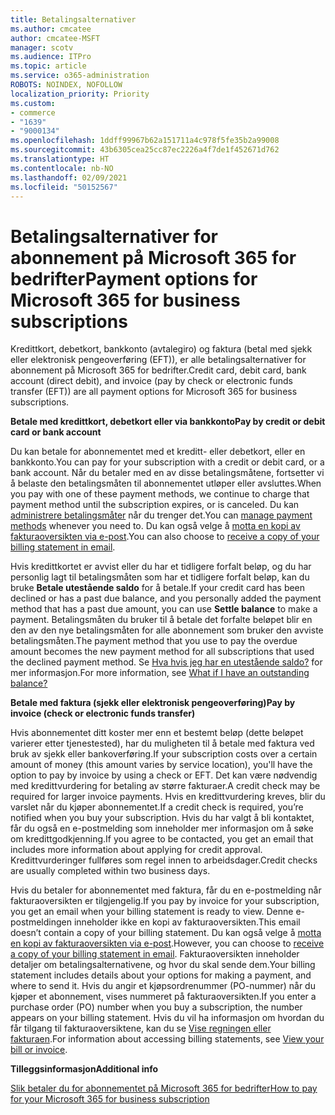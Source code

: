 ```yaml
---
title: Betalingsalternativer
ms.author: cmcatee
author: cmcatee-MSFT
manager: scotv
ms.audience: ITPro
ms.topic: article
ms.service: o365-administration
ROBOTS: NOINDEX, NOFOLLOW
localization_priority: Priority
ms.custom:
- commerce
- "1639"
- "9000134"
ms.openlocfilehash: 1ddff99967b62a151711a4c978f5fe35b2a99008
ms.sourcegitcommit: 43b6305cea25cc87ec2226a4f7de1f452671d762
ms.translationtype: HT
ms.contentlocale: nb-NO
ms.lasthandoff: 02/09/2021
ms.locfileid: "50152567"
---
```

# <a name="payment-options-for-microsoft-365-for-business-subscriptions"></a><span data-ttu-id="97c0e-102">Betalingsalternativer for abonnement på Microsoft 365 for bedrifter</span><span class="sxs-lookup"><span data-stu-id="97c0e-102">Payment options for Microsoft 365 for business subscriptions</span></span>
  
<span data-ttu-id="97c0e-103">Kredittkort, debetkort, bankkonto (avtalegiro) og faktura (betal med sjekk eller elektronisk pengeoverføring (EFT)), er alle betalingsalternativer for abonnement på Microsoft 365 for bedrifter.</span><span class="sxs-lookup"><span data-stu-id="97c0e-103">Credit card, debit card, bank account (direct debit), and invoice (pay by check or electronic funds transfer (EFT)) are all payment options for Microsoft 365 for business subscriptions.</span></span>
  
<span data-ttu-id="97c0e-104">**Betale med kredittkort, debetkort eller via bankkonto**</span><span class="sxs-lookup"><span data-stu-id="97c0e-104">**Pay by credit or debit card or bank account**</span></span>
  
<span data-ttu-id="97c0e-105">Du kan betale for abonnementet med et kreditt- eller debetkort, eller en bankkonto.</span><span class="sxs-lookup"><span data-stu-id="97c0e-105">You can pay for your subscription with a credit or debit card, or a bank account.</span></span> <span data-ttu-id="97c0e-106">Når du betaler med en av disse betalingsmåtene, fortsetter vi å belaste den betalingsmåten til abonnementet utløper eller avsluttes.</span><span class="sxs-lookup"><span data-stu-id="97c0e-106">When you pay with one of these payment methods, we continue to charge that payment method until the subscription expires, or is canceled.</span></span> <span data-ttu-id="97c0e-107">Du kan [administrere betalingsmåter](https://docs.microsoft.com/microsoft-365/commerce/billing-and-payments/manage-payment-methods) når du trenger det.</span><span class="sxs-lookup"><span data-stu-id="97c0e-107">You can [manage payment methods](https://docs.microsoft.com/microsoft-365/commerce/billing-and-payments/manage-payment-methods) whenever you need to.</span></span> <span data-ttu-id="97c0e-108">Du kan også velge å [motta en kopi av fakturaoversikten via e-post](https://docs.microsoft.com/microsoft-365/commerce/billing-and-payments/view-your-bill-or-invoice#receive-a-copy-of-your-billing-statement-in-email).</span><span class="sxs-lookup"><span data-stu-id="97c0e-108">You can also choose to [receive a copy of your billing statement in email](https://docs.microsoft.com/microsoft-365/commerce/billing-and-payments/view-your-bill-or-invoice#receive-a-copy-of-your-billing-statement-in-email).</span></span>

<span data-ttu-id="97c0e-109">Hvis kredittkortet er avvist eller du har et tidligere forfalt beløp, og du har personlig lagt til betalingsmåten som har et tidligere forfalt beløp, kan du bruke **Betale utestående saldo** for å betale.</span><span class="sxs-lookup"><span data-stu-id="97c0e-109">If your credit card has been declined or has a past due balance, and you personally added the payment method that has a past due amount, you can use **Settle balance** to make a payment.</span></span> <span data-ttu-id="97c0e-110">Betalingsmåten du bruker til å betale det forfalte beløpet blir en den av den nye betalingsmåten for alle abonnement som bruker den avviste betalingsmåten.</span><span class="sxs-lookup"><span data-stu-id="97c0e-110">The payment method that you use to pay the overdue amount becomes the new payment method for all subscriptions that used the declined payment method.</span></span> <span data-ttu-id="97c0e-111">Se [Hva hvis jeg har en utestående saldo?](https://docs.microsoft.com/microsoft-365/commerce/billing-and-payments/pay-for-your-subscription#what-if-i-have-an-outstanding-balance) for mer informasjon.</span><span class="sxs-lookup"><span data-stu-id="97c0e-111">For more information, see [What if I have an outstanding balance?](https://docs.microsoft.com/microsoft-365/commerce/billing-and-payments/pay-for-your-subscription#what-if-i-have-an-outstanding-balance)</span></span>

<span data-ttu-id="97c0e-112">**Betale med faktura (sjekk eller elektronisk pengeoverføring)**</span><span class="sxs-lookup"><span data-stu-id="97c0e-112">**Pay by invoice (check or electronic funds transfer)**</span></span>
  
<span data-ttu-id="97c0e-113">Hvis abonnementet ditt koster mer enn et bestemt beløp (dette beløpet varierer etter tjenestested), har du muligheten til å betale med faktura ved bruk av sjekk eller bankoverføring.</span><span class="sxs-lookup"><span data-stu-id="97c0e-113">If your subscription costs over a certain amount of money (this amount varies by service location), you'll have the option to pay by invoice by using a check or EFT.</span></span> <span data-ttu-id="97c0e-114">Det kan være nødvendig med kredittvurdering for betaling av større fakturaer.</span><span class="sxs-lookup"><span data-stu-id="97c0e-114">A credit check may be required for larger invoice payments.</span></span> <span data-ttu-id="97c0e-115">Hvis en kredittvurdering kreves, blir du varslet når du kjøper abonnementet.</span><span class="sxs-lookup"><span data-stu-id="97c0e-115">If a credit check is required, you’re notified when you buy your subscription.</span></span> <span data-ttu-id="97c0e-116">Hvis du har valgt å bli kontaktet, får du også en e-postmelding som inneholder mer informasjon om å søke om kredittgodkjenning.</span><span class="sxs-lookup"><span data-stu-id="97c0e-116">If you agree to be contacted, you get an email that includes more information about applying for credit approval.</span></span> <span data-ttu-id="97c0e-117">Kredittvurderinger fullføres som regel innen to arbeidsdager.</span><span class="sxs-lookup"><span data-stu-id="97c0e-117">Credit checks are usually completed within two business days.</span></span>

<span data-ttu-id="97c0e-118">Hvis du betaler for abonnementet med faktura, får du en e-postmelding når fakturaoversikten er tilgjengelig.</span><span class="sxs-lookup"><span data-stu-id="97c0e-118">If you pay by invoice for your subscription, you get an email when your billing statement is ready to view.</span></span> <span data-ttu-id="97c0e-119">Denne e-postmeldingen inneholder ikke en kopi av fakturaoversikten.</span><span class="sxs-lookup"><span data-stu-id="97c0e-119">This email doesn’t contain a copy of your billing statement.</span></span> <span data-ttu-id="97c0e-120">Du kan også velge å [motta en kopi av fakturaoversikten via e-post](https://docs.microsoft.com/microsoft-365/commerce/billing-and-payments/view-your-bill-or-invoice#receive-a-copy-of-your-billing-statement-in-email).</span><span class="sxs-lookup"><span data-stu-id="97c0e-120">However, you can choose to [receive a copy of your billing statement in email](https://docs.microsoft.com/microsoft-365/commerce/billing-and-payments/view-your-bill-or-invoice#receive-a-copy-of-your-billing-statement-in-email).</span></span> <span data-ttu-id="97c0e-121">Fakturaoversikten inneholder detaljer om betalingsalternativene, og hvor du skal sende dem.</span><span class="sxs-lookup"><span data-stu-id="97c0e-121">Your billing statement includes details about your options for making a payment, and where to send it.</span></span> <span data-ttu-id="97c0e-122">Hvis du angir et kjøpsordrenummer (PO-nummer) når du kjøper et abonnement, vises nummeret på fakturaoversikten.</span><span class="sxs-lookup"><span data-stu-id="97c0e-122">If you enter a purchase order (PO) number when you buy a subscription, the number appears on your billing statement.</span></span> <span data-ttu-id="97c0e-123">Hvis du vil ha informasjon om hvordan du får tilgang til fakturaoversiktene, kan du se [Vise regningen eller fakturaen](https://docs.microsoft.com/microsoft-365/commerce/billing-and-payments/view-your-bill-or-invoice).</span><span class="sxs-lookup"><span data-stu-id="97c0e-123">For information about accessing billing statements, see [View your bill or invoice](https://docs.microsoft.com/microsoft-365/commerce/billing-and-payments/view-your-bill-or-invoice).</span></span>
  
<span data-ttu-id="97c0e-124">**Tilleggsinformasjon**</span><span class="sxs-lookup"><span data-stu-id="97c0e-124">**Additional info**</span></span>
  
[<span data-ttu-id="97c0e-125">Slik betaler du for abonnementet på Microsoft 365 for bedrifter</span><span class="sxs-lookup"><span data-stu-id="97c0e-125">How to pay for your Microsoft 365 for business subscription</span></span>](https://docs.microsoft.com/microsoft-365/commerce/billing-and-payments/pay-for-your-subscription)